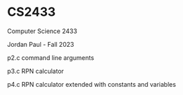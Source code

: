 # CS2433
Computer Science 2433

Jordan Paul - Fall 2023

p2.c command line arguments

p3.c RPN calculator

p4.c RPN calculator extended with constants and variables

